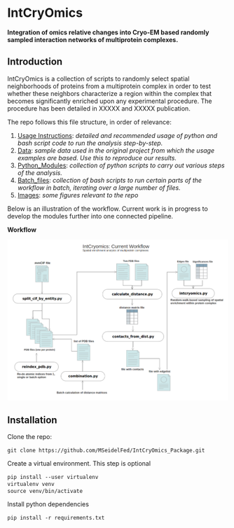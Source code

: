 # IntCryOmics
**Integration of omics relative changes into Cryo-EM based randomly sampled interaction networks of multiprotein complexes.**
## Introduction
IntCryOmics is a collection of scripts to randomly select spatial neighborhoods of proteins from a multiprotein complex in order to test whether these neighbors characterize a region within the complex that becomes significantly enriched upon any experimental procedure. The procedure has been detailed in XXXXX and XXXXX publication.

The repo follows this file structure, in order of relevance:

1. [Usage Instructions](https://github.com/MSeidelFed/IntCryOmics/blob/master/USAGE.md): _detailed and recommended usage of python and bash script code to run the analysis step-by-step._
2. [Data](https://github.com/MSeidelFed/IntCryOmics/tree/master/Data): _sample data used in the original project from which the usage examples are based. Use  this to reproduce our results._
3. [Python_Modules](https://github.com/MSeidelFed/IntCryOmics/tree/master/Python_Modules): _collection of python scripts to carry out various steps of the analysis._
4. [Batch_files](https://github.com/MSeidelFed/IntCryOmics/tree/master/Batch_files): _collection of bash scripts to run certain parts of the workflow in batch, iterating over a large number of files._
5. [Images](https://github.com/MSeidelFed/IntCryOmics/tree/master/images): _some figures relevant to the repo_

Below is an illustration of the workflow. Current work is in progress to develop the modules further into one connected pipeline. 

**Workflow**

![Workflow](images/intcryomics_workflow.png)


## Installation

Clone the repo:
```
git clone https://github.com/MSeidelFed/IntCryOmics_Package.git
```
Create a virtual environment. This step is optional
```
pip install --user virtualenv
virtualenv venv
source venv/bin/activate
```
Install python dependencies
```
pip install -r requirements.txt
```
